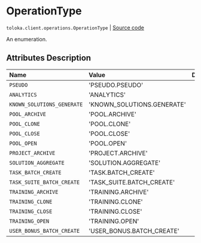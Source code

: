 # OperationType
`toloka.client.operations.OperationType` | [Source code](https://github.com/Toloka/toloka-kit/blob/v1.2.0/src/client/operations.py#L31)

An enumeration.

## Attributes Description

| Name | Value | Description |
| :------| :-----------| :----------| 
`PSEUDO`|'PSEUDO.PSEUDO'|
`ANALYTICS`|'ANALYTICS'|
`KNOWN_SOLUTIONS_GENERATE`|'KNOWN_SOLUTIONS.GENERATE'|
`POOL_ARCHIVE`|'POOL.ARCHIVE'|
`POOL_CLONE`|'POOL.CLONE'|
`POOL_CLOSE`|'POOL.CLOSE'|
`POOL_OPEN`|'POOL.OPEN'|
`PROJECT_ARCHIVE`|'PROJECT.ARCHIVE'|
`SOLUTION_AGGREGATE`|'SOLUTION.AGGREGATE'|
`TASK_BATCH_CREATE`|'TASK.BATCH_CREATE'|
`TASK_SUITE_BATCH_CREATE`|'TASK_SUITE.BATCH_CREATE'|
`TRAINING_ARCHIVE`|'TRAINING.ARCHIVE'|
`TRAINING_CLONE`|'TRAINING.CLONE'|
`TRAINING_CLOSE`|'TRAINING.CLOSE'|
`TRAINING_OPEN`|'TRAINING.OPEN'|
`USER_BONUS_BATCH_CREATE`|'USER_BONUS.BATCH_CREATE'|
